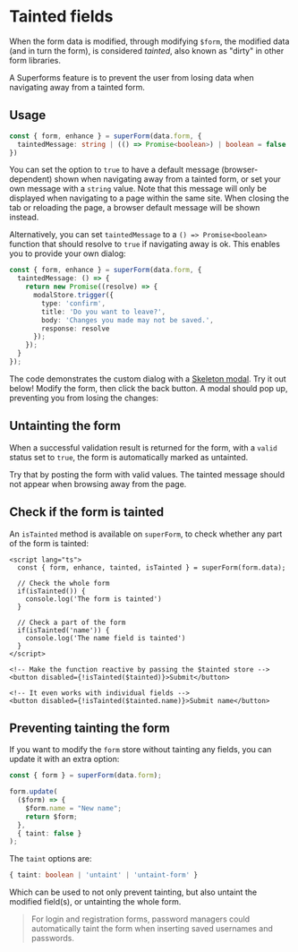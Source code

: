 <script lang="ts">
  import Head from '$lib/Head.svelte'
  import Form from './Form.svelte'
  import Next from '$lib/Next.svelte'
	import SuperDebug from 'sveltekit-superforms/client/SuperDebug.svelte'
  import { concepts } from '$lib/navigation/sections'

	export let data;
</script>

# Tainted fields

<Head title="Tainted form fields" />

When the form data is modified, through modifying `$form`, the modified data (and in turn the form), is considered _tainted_, also known as "dirty" in other form libraries.

A Superforms feature is to prevent the user from losing data when navigating away from a tainted form.

## Usage

```ts
const { form, enhance } = superForm(data.form, {
  taintedMessage: string | (() => Promise<boolean>) | boolean = false
})
```

You can set the option to `true` to have a default message (browser-dependent) shown when navigating away from a tainted form, or set your own message with a `string` value. Note that this message will only be displayed when navigating to a page within the same site. When closing the tab or reloading the page, a browser default message will be shown instead.

Alternatively, you can set `taintedMessage` to a `() => Promise<boolean>` function that should resolve to `true` if navigating away is ok. This enables you to provide your own dialog:

```ts
const { form, enhance } = superForm(data.form, {
  taintedMessage: () => {
    return new Promise((resolve) => {
      modalStore.trigger({
        type: 'confirm',
        title: 'Do you want to leave?',
        body: 'Changes you made may not be saved.',
        response: resolve
      });
    });
  }
});
```

The code demonstrates the custom dialog with a [Skeleton modal](https://www.skeleton.dev/utilities/modals). Try it out below! Modify the form, then click the back button. A modal should pop up, preventing you from losing the changes:

<Form {data} />

## Untainting the form

When a successful validation result is returned for the form, with a `valid` status set to `true`, the form is automatically marked as untainted.

Try that by posting the form with valid values. The tainted message should not appear when browsing away from the page.

## Check if the form is tainted

An `isTainted` method is available on `superForm`, to check whether any part of the form is tainted:

```svelte
<script lang="ts">
  const { form, enhance, tainted, isTainted } = superForm(form.data);

  // Check the whole form
  if(isTainted()) {
    console.log('The form is tainted')
  }

  // Check a part of the form
  if(isTainted('name')) {
    console.log('The name field is tainted')
  }
</script>

<!-- Make the function reactive by passing the $tainted store -->
<button disabled={!isTainted($tainted)}>Submit</button>

<!-- It even works with individual fields -->
<button disabled={!isTainted($tainted.name)}>Submit name</button>
```

## Preventing tainting the form

If you want to modify the `form` store without tainting any fields, you can update it with an extra option:

```ts
const { form } = superForm(data.form);

form.update(
  ($form) => {
    $form.name = "New name";
    return $form;
  },
  { taint: false }
);
```

The `taint` options are:

```ts
{ taint: boolean | 'untaint' | 'untaint-form' }
```

Which can be used to not only prevent tainting, but also untaint the modified field(s), or untainting the whole form.

> For login and registration forms, password managers could automatically taint the form when inserting saved usernames and passwords.

<Next section={concepts} />
